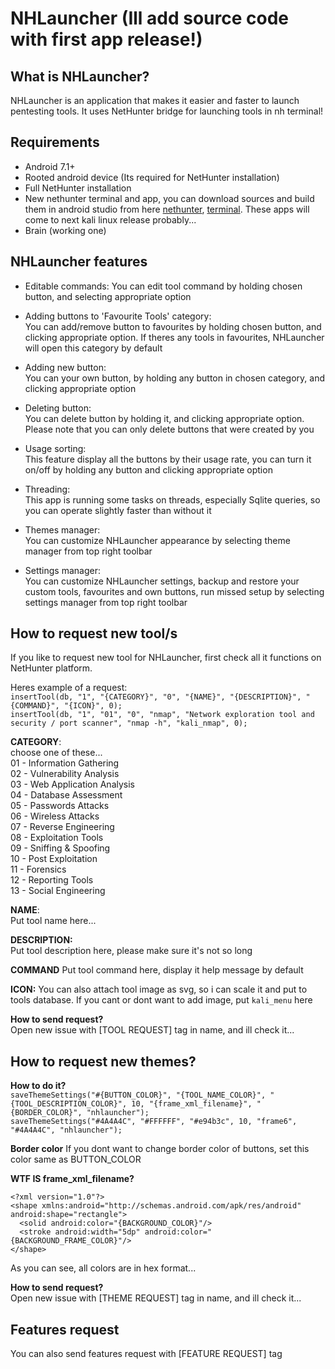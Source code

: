 # NHLauncher (Ill add source code with first app release!)

## What is NHLauncher?
NHLauncher is an application that makes it easier and faster to launch pentesting tools.
It uses NetHunter bridge for launching tools in nh terminal!

## Requirements 
- Android 7.1+
- Rooted android device (Its required for NetHunter installation)  
- Full NetHunter installation  
- New nethunter terminal and app, you can download sources and build them in android studio from here [nethunter](https://gitlab.com/kalilinux/nethunter/apps/kali-nethunter-app/-/tree/2023.1-dev-martin-neoterm), [terminal](https://gitlab.com/kalilinux/nethunter/apps/kali-nethunter-term/-/tree/2023.1-dev-martin-neoterm). These apps will come to next kali linux release probably...  
- Brain (working one)

## NHLauncher features
- Editable commands:
You can edit tool command by holding chosen button, and selecting appropriate option

- Adding buttons to 'Favourite Tools' category:  
You can add/remove button to favourites by holding chosen button, and clicking appropriate option. If theres any tools in favourites, NHLauncher will open this category by default

- Adding new button:  
You can your own button, by holding any button in chosen category, and clicking appropriate option

- Deleting button:  
You can delete button by holding it, and clicking appropriate option. Please note that you can only delete buttons that were created by you

- Usage sorting:  
This feature display all the buttons by their usage rate, you can turn it on/off by holding any button and clicking appropriate option

- Threading:  
This app is running some tasks on threads, especially Sqlite queries, so you can operate slightly faster than without it

- Themes manager:  
You can customize NHLauncher appearance by selecting theme manager from top right toolbar

- Settings manager:  
You can customize NHLauncher settings, backup and restore your custom tools, favourites and own buttons, run missed setup by selecting settings manager from top right toolbar

## How to request new tool/s
If you like to request new tool for NHLauncher, first check all it functions on NetHunter platform.

Heres example of a request:  
`insertTool(db, "1", "{CATEGORY}", "0", "{NAME}", "{DESCRIPTION}", "{COMMAND}", "{ICON}", 0);`  
`insertTool(db, "1", "01", "0", "nmap", "Network exploration tool and security / port scanner", "nmap -h", "kali_nmap", 0);`

**CATEGORY**:   
choose one of these...  
01 - Information Gathering  
02 - Vulnerability Analysis  
03 - Web Application Analysis  
04 - Database Assessment  
05 - Passwords Attacks  
06 - Wireless Attacks  
07 - Reverse Engineering  
08 - Exploitation Tools  
09 - Sniffing &amp; Spoofing  
10 - Post Exploitation  
11 - Forensics  
12 - Reporting Tools  
13 - Social Engineering  

**NAME**:  
Put tool name here...  

**DESCRIPTION:**  
Put tool description here, please make sure it's not so long

**COMMAND**
Put tool command here, display it help message by default  

**ICON:**
You can also attach tool image as svg, so i can scale it and put to tools database.
If you cant or dont want to add image, put `kali_menu` here  


**How to send request?**  
Open new issue with [TOOL REQUEST] tag in name, and ill check it...

## How to request new themes?

**How to do it?**  
`saveThemeSettings("#{BUTTON_COLOR}", "{TOOL_NAME_COLOR}", "{TOOL_DESCRIPTION_COLOR}", 10, "{frame_xml_filename}", "{BORDER_COLOR}", "nhlauncher");`  
`saveThemeSettings("#4A4A4C", "#FFFFFF", "#e94b3c", 10, "frame6", "#4A4A4C", "nhlauncher");`
             
**Border color**
If you dont want to change border color of buttons, set this color same as BUTTON_COLOR
            
**WTF IS frame_xml_filename?**
```
<?xml version="1.0"?>
<shape xmlns:android="http://schemas.android.com/apk/res/android" android:shape="rectangle">
  <solid android:color="{BACKGROUND_COLOR}"/>
  <stroke android:width="5dp" android:color="{BACKGROUND_FRAME_COLOR}"/>
</shape>
```

As you can see, all colors are in hex format...  

**How to send request?**  
Open new issue with [THEME REQUEST] tag in name, and ill check it...

## Features request
You can also send features request with [FEATURE REQUEST] tag


